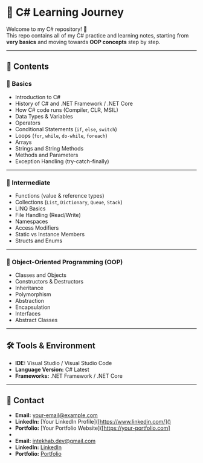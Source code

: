 # 📘 C# Learning Journey

Welcome to my C# repository! 🚀  
This repo contains all of my C# practice and learning notes, starting from **very basics** and moving towards **OOP concepts** step by step.  

---

## 📂 Contents

### 🔹 Basics
- Introduction to C#
- History of C# and .NET Framework / .NET Core
- How C# code runs (Compiler, CLR, MSIL)
- Data Types & Variables
- Operators
- Conditional Statements (`if`, `else`, `switch`)
- Loops (`for`, `while`, `do-while`, `foreach`)
- Arrays
- Strings and String Methods
- Methods and Parameters
- Exception Handling (try-catch-finally)

---

### 🔹 Intermediate
- Functions (value & reference types)
- Collections (`List`, `Dictionary`, `Queue`, `Stack`)
- LINQ Basics
- File Handling (Read/Write)
- Namespaces
- Access Modifiers
- Static vs Instance Members
- Structs and Enums

---

### 🔹 Object-Oriented Programming (OOP)
- Classes and Objects
- Constructors & Destructors
- Inheritance
- Polymorphism
- Abstraction
- Encapsulation
- Interfaces
- Abstract Classes

---

## 🛠️ Tools & Environment
- **IDE:** Visual Studio / Visual Studio Code  
- **Language Version:** C# Latest  
- **Frameworks:** .NET Framework / .NET Core  

---

## 📧 Contact
- **Email:** [your-email@example.com]()  
- **LinkedIn:** [Your LinkedIn Profile]([https://www.linkedin.com/]()  
- **Portfolio:** [Your Portfolio Website]([https://your-portfolio.com]
- 
- **Email:** [intekhab.dev@gmail.com](mailto:intekhab.dev@gmail.com)  
- **LinkedIn:** [LinkedIn](https://www.linkedin.com/posts/syed-intekhab-3a5713330_typingspeed-productivity-coding-activity-7296189391452987393-NyjY?utm_source=share&utm_medium=member_android&rcm=ACoAAFNmO20Ba9R-eQmF3ZJ9sf8tjBMMXqTWD7Y)
- **Portfolio:** [Portfolio](https://syed-intekhab.github.io/Projects/)  
